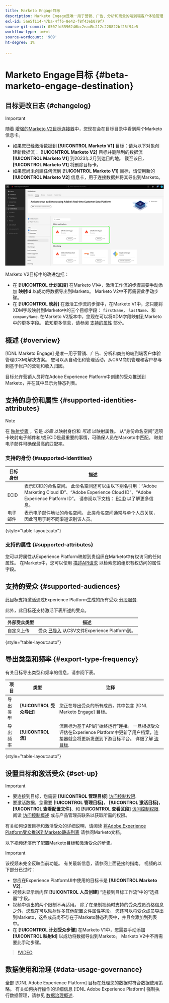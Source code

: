 ```yaml
---
title: Marketo Engage目标
description: Marketo Engage是唯一用于营销、广告、分析和商业的端到端客户体验管理(CXM)解决方案。 您可以从自动化和管理活动，从CRM商机管理和客户参与到基于帐户的营销和收入归因。
exl-id: 5ae5f114-47ba-4ff6-8e42-f8f43eb079f7
source-git-commit: 0507fd3596246bc2ead5c212c228822bf25f94e5
workflow-type: tm+mt
source-wordcount: '909'
ht-degree: 1%

---
```


# Marketo Engage目标 {#beta-marketo-engage-destination}

## 目标更改日志 {#changelog}

>[!IMPORTANT]
>
>随着 [增强的Marketo V2目标连接器](/help/release-notes/2022/july-2022.md#destinations)中，您现在会在目标目录中看到两个Marketo信息卡。
>* 如果您已经激活数据到 **[!UICONTROL Marketo V1]** 目标：请为以下对象创建新数据流： **[!UICONTROL Marketo V2]** 目标并删除到的数据流 **[!UICONTROL Marketo V1]** 到2023年2月到达目的地。 截至该日， **[!UICONTROL Marketo V1]** 将删除目标卡。
>* 如果您尚未创建任何流到 **[!UICONTROL Marketo V1]** 目标，请使用新的 **[!UICONTROL Marketo V2]** 信息卡，用于连接数据并将其导出到Marketo。

![并排视图中两个Marketo目标卡的图像。](../..//assets/catalog/adobe/marketo-side-by-side-view.png)

Marketo V2目标中的改进包括：

* 在 **[!UICONTROL 计划区段]** 在Marketo V1中，激活工作流的步骤需要手动添加 **映射Id** 以成功将数据导出到Marketo。 Marketo V2中不再需要此手动步骤。
* 在 **[!UICONTROL 映射]** 在激活工作流的步骤中，在Marketo V1中，您只能将XDM字段映射到Marketo中的三个目标字段： `firstName`， `lastName`、和 `companyName`. 在Marketo V2版本中，您现在可以将XDM字段映射到Marketo中的更多字段。 欲知更多信息，请参阅 [支持的属性](#supported-attributes) 部分。

## 概述 {#overview}

[!DNL Marketo Engage] 是唯一用于营销、广告、分析和商务的端到端客户体验管理(CXM)解决方案。 您可以从自动化和管理活动，从CRM商机管理和客户参与到基于帐户的营销和收入归因。

目标允许营销人员将在Adobe Experience Platform中创建的受众推送到Marketo，并在其中显示为静态列表。

## 支持的身份和属性 {#supported-identities-attributes}

>[!NOTE]
>
>在 [映射步骤](/help/destinations/ui/activate-segment-streaming-destinations.md#mapping) ，它是 *必需* 以映射身份和 *可选* 以映射属性。 从“身份命名空间”选项卡映射电子邮件和/或ECID是最重要的事情，可确保人员在Marketo中匹配。 映射电子邮件可确保最高的匹配率。

### 支持的身份 {#supported-identities}

| 目标身份 | 描述 |
|---|---|
| ECID | 表示ECID的命名空间。 此命名空间还可以由以下别名引用：“Adobe Marketing Cloud ID”、“Adobe Experience Cloud ID”、“Adobe Experience Platform ID”。 请参阅以下文档： [ECID](/help/identity-service/ecid.md) 以了解更多信息。 |
| 电子邮件 | 表示电子邮件地址的命名空间。 此类命名空间通常与单个人员关联，因此可用于跨不同渠道识别该人员。 |

{style="table-layout:auto"}

### 支持的属性 {#supported-attributes}

您可以将属性从Experience Platform映射到贵组织在Marketo中有权访问的任何属性。 在Marketo中，您可以使用 [描述API请求](https://developers.marketo.com/rest-api/lead-database/leads/#describe) 以检索您的组织有权访问的属性字段。

## 支持的受众 {#supported-audiences}

此目标支持激活通过Experience Platform生成的所有受众 [分段服务](../../../segmentation/home.md).

此外，此目标还支持激活下表所述的受众。

| 外部受众类型 | 描述 |
---------|----------|
| 自定义上传 | 受众 [已导入](../../../segmentation/ui/overview.md#import-audience) 从CSV文件Experience Platform到。 |

{style="table-layout:auto"}

## 导出类型和频率 {#export-type-frequency}

有关目标导出类型和频率的信息，请参阅下表。

| 项目 | 类型 | 注释 |
---------|----------|---------|
| 导出类型 | **[!UICONTROL 受众导出]** | 您正在导出受众的所有成员，其中包含 [!DNL Marketo Engage] 目标。 |
| 导出频率 | **[!UICONTROL 流]** | 流目标为基于API的“始终运行”连接。 一旦根据受众评估在Experience Platform中更新了用户档案，连接器就会将更新发送到下游目标平台。 详细了解 [流目标](/help/destinations/destination-types.md#streaming-destinations). |

{style="table-layout:auto"}

## 设置目标和激活受众 {#set-up}

>[!IMPORTANT]
> 
>* 要连接到目标，您需要 **[!UICONTROL 管理目标]** [访问控制权限](/help/access-control/home.md#permissions).
>* 要激活数据，您需要 **[!UICONTROL 管理目标]**， **[!UICONTROL 激活目标]**， **[!UICONTROL 查看配置文件]**、和 **[!UICONTROL 查看区段]** [访问控制权限](/help/access-control/home.md#permissions). 阅读 [访问控制概述](/help/access-control/ui/overview.md) 或与产品管理员联系以获取所需的权限。

有关如何设置目标和激活受众的详细说明，请阅读 [将Adobe Experience Platform受众推送到Marketo静态列表](https://experienceleague.adobe.com/docs/marketo/using/product-docs/core-marketo-concepts/smart-lists-and-static-lists/static-lists/push-an-adobe-experience-cloud-segment-to-a-marketo-static-list.html?lang=en) 请参阅Marketo文档。

以下视频还演示了配置Marketo目标和激活受众的步骤。

>[!IMPORTANT]
>
>该视频未完全反映当前功能。 有关最新信息，请参阅上面链接的指南。 视频的以下部分已过时：
> 
>* 您应在Experience PlatformUI中使用的目标卡是 **[!UICONTROL Marketo V2]**.
>* 视频未显示新内容 **[!UICONTROL 人员创建]** “连接到目标工作流”中的“选择器”字段。
>* 视频中调出的两个限制不再适用。 除了在录制视频时支持的受众成员资格信息之外，您现在可以映射许多其他配置文件属性字段。 您还可以将受众成员导出到Marketo，这些成员尚不存在于Marketo静态列表中，并且会添加到列表中。
>* 在 **[!UICONTROL 计划受众步骤]** 在Marketo V1中，您需要手动添加 **[!UICONTROL 映射Id]** 以成功将数据导出到Marketo。 Marketo V2中不再需要此手动步骤。

>[!VIDEO](https://video.tv.adobe.com/v/338248?quality=12)

<!--

## Connect to the destination {#connect}

To connect to this destination, follow the steps described in the [destination configuration tutorial](../../ui/connect-destination.md).

-->

## 数据使用和治理 {#data-usage-governance}

全部 [!DNL Adobe Experience Platform] 目标在处理您的数据时符合数据使用策略。 有关如何执行操作的详细信息 [!DNL Adobe Experience Platform] 强制执行数据管理，请参见 [数据治理概述](https://experienceleague.adobe.com/docs/experience-platform/data-governance/home.html?lang=zh-Hans).

<!--

## Activate audiences to this destination {#activate}

See [Activate audience data to streaming audience export destinations](../../ui/activate-segment-streaming-destinations.md) for instructions on activating audiences to this destination.

-->
